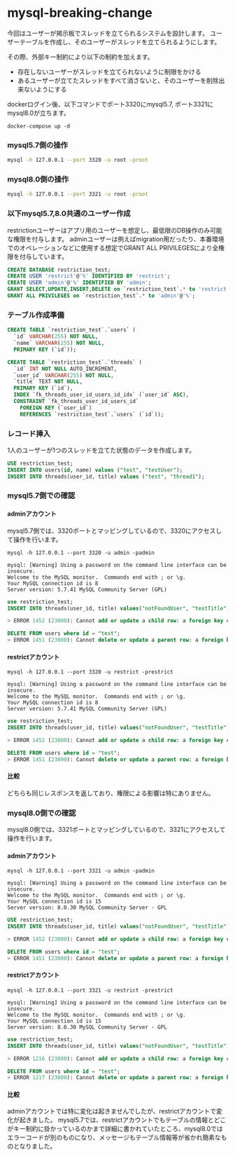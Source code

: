 # mysql-breaking-change
今回はユーザーが掲示板でスレッドを立てられるシステムを設計します。
ユーザーテーブルを作成し、そのユーザーがスレッドを立てられるようにします。

その際、外部キー制約により以下の制約を加えます。
- 存在しないユーザーがスレッドを立てられないように制限をかける
- あるユーザーが立てたスレッドをすべて消さないと、そのユーザーを削除出来ないようにする


dockerログイン後、以下コマンドでポート3320にmysql5.7, ポート3321にmysql8.0が立ちます。

`docker-compose up -d`

### mysql5.7側の操作
```.sh
mysql -h 127.0.0.1 --port 3320 -u root -proot
```

### mysql8.0側の操作
```.sh
mysql -h 127.0.0.1 --port 3321 -u root -proot
```

### 以下mysql5.7,8.0共通のユーザー作成
restrictionユーザーはアプリ用のユーザーを想定し、最低限のDB操作のみ可能な権限を付与します。
adminユーザーは例えばmigration用だったり、本番環境でのオペレーションなどに使用する想定でGRANT ALL PRIVILEGESにより全権限を付与しています。

```.sql
CREATE DATABASE restriction_test;
CREATE USER 'restrict'@'%' IDENTIFIED BY 'restrict';
CREATE USER 'admin'@'%' IDENTIFIED BY 'admin';
GRANT SELECT,UPDATE,INSERT,DELETE on `restriction_test`.* to 'restrict'@'%';
GRANT ALL PRIVILEGES on `restriction_test`.* to 'admin'@'%';
```

### テーブル作成準備

```.sql
CREATE TABLE `restriction_test`.`users` (
  `id` VARCHAR(255) NOT NULL,
  `name` VARCHAR(255) NOT NULL,
  PRIMARY KEY (`id`));

CREATE TABLE `restriction_test`.`threads` (
  `id` INT NOT NULL AUTO_INCREMENT,
  `user_id` VARCHAR(255) NOT NULL,
  `title` TEXT NOT NULL,
  PRIMARY KEY (`id`),
  INDEX `fk_threads_user_id_users_id_idx` (`user_id` ASC),
  CONSTRAINT `fk_threads_user_id_users_id`
    FOREIGN KEY (`user_id`)
    REFERENCES `restriction_test`.`users` (`id`));
```

### レコード挿入

1人のユーザーが1つのスレッドを立てた状態のデータを作成します。

```.sql
USE restriction_test;
INSERT INTO users(id, name) values ("test", "testUser");
INSERT INTO threads(user_id, title) values ("test", "thread1");
```

### mysql5.7側での確認
#### adminアカウント
mysql5.7側では、3320ポートとマッピングしているので、3320にアクセスして操作を行います。

```
mysql -h 127.0.0.1 --port 3320 -u admin -padmin

mysql: [Warning] Using a password on the command line interface can be insecure.
Welcome to the MySQL monitor.  Commands end with ; or \g.
Your MySQL connection id is 8
Server version: 5.7.41 MySQL Community Server (GPL)
```
```.sql
use restriction_test;
INSERT INTO threads(user_id, title) values("notFoundUser", "testTitle");

> ERROR 1452 (23000): Cannot add or update a child row: a foreign key constraint fails (`restriction_test`.`threads`, CONSTRAINT `fk_threads_user_id_users_id` FOREIGN KEY (`user_id`) REFERENCES `users` (`id`))

DELETE FROM users where id = "test";
> ERROR 1451 (23000): Cannot delete or update a parent row: a foreign key constraint fails (`restriction_test`.`threads`, CONSTRAINT `fk_threads_user_id_users_id` FOREIGN KEY (`user_id`) REFERENCES `users` (`id`))
```

#### restrictアカウント
```
mysql -h 127.0.0.1 --port 3320 -u restrict -prestrict

mysql: [Warning] Using a password on the command line interface can be insecure.
Welcome to the MySQL monitor.  Commands end with ; or \g.
Your MySQL connection id is 8
Server version: 5.7.41 MySQL Community Server (GPL)
```

```.sql
use restriction_test;
INSERT INTO threads(user_id, title) values("notFoundUser", "testTitle");

> ERROR 1452 (23000): Cannot add or update a child row: a foreign key constraint fails (`restriction_test`.`threads`, CONSTRAINT `fk_threads_user_id_users_id` FOREIGN KEY (`user_id`) REFERENCES `users` (`id`))

DELETE FROM users where id = "test";
> ERROR 1451 (23000): Cannot delete or update a parent row: a foreign key constraint fails (`restriction_test`.`threads`, CONSTRAINT `fk_threads_user_id_users_id` FOREIGN KEY (`user_id`) REFERENCES `users` (`id`))
```

#### 比較
どちらも同じレスポンスを返しており、権限による影響は特にありません。

### mysql8.0側での確認
mysql8.0側では、3321ポートとマッピングしているので、3321にアクセスして操作を行います。

#### adminアカウント
```
mysql -h 127.0.0.1 --port 3321 -u admin -padmin

mysql: [Warning] Using a password on the command line interface can be insecure.
Welcome to the MySQL monitor.  Commands end with ; or \g.
Your MySQL connection id is 15
Server version: 8.0.30 MySQL Community Server - GPL
```

```.sql
USE restriction_test;
INSERT INTO threads(user_id, title) values("notFoundUser", "testTitle");

> ERROR 1452 (23000): Cannot add or update a child row: a foreign key constraint fails (`restriction_test`.`threads`, CONSTRAINT `fk_threads_user_id_users_id` FOREIGN KEY (`user_id`) REFERENCES `users` (`id`))

DELETE FROM users where id = "test";
> ERROR 1451 (23000): Cannot delete or update a parent row: a foreign key constraint fails (`restriction_test`.`threads`, CONSTRAINT `fk_threads_user_id_users_id` FOREIGN KEY (`user_id`) REFERENCES `users` (`id`))
```

#### restrictアカウント
```
mysql -h 127.0.0.1 --port 3321 -u restrict -prestrict

mysql: [Warning] Using a password on the command line interface can be insecure.
Welcome to the MySQL monitor.  Commands end with ; or \g.
Your MySQL connection id is 15
Server version: 8.0.30 MySQL Community Server - GPL
```
```.sql
use restriction_test;
INSERT INTO threads(user_id, title) values("notFoundUser", "testTitle");

> ERROR 1216 (23000): Cannot add or update a child row: a foreign key constraint fails

DELETE FROM users where id = "test";
> ERROR 1217 (23000): Cannot delete or update a parent row: a foreign key constraint fails
```

#### 比較
adminアカウントでは特に変化は起きませんでしたが、restrictアカウントで変化が起きました。
mysql5.7では、restrictアカウントでもテーブルの情報とどこがキー制約に掛かっているのかまで詳細に書かれていたところ、mysql8.0ではエラーコードが別のものになり、メッセージもテーブル情報等が省かれ簡素なものとなりました。

